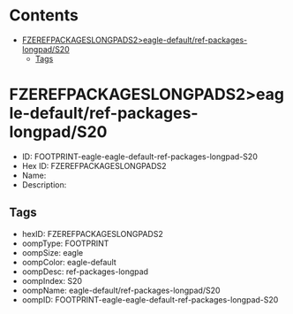 



Contents
========

* [FZEREFPACKAGESLONGPADS2>eagle-default/ref-packages-longpad/S20](#fzerefpackageslongpads2eagle-defaultref-packages-longpads20)
	* [Tags](#tags)

# FZEREFPACKAGESLONGPADS2>eagle-default/ref-packages-longpad/S20

- ID: FOOTPRINT-eagle-eagle-default-ref-packages-longpad-S20
- Hex ID: FZEREFPACKAGESLONGPADS2
- Name: 
- Description: 

## Tags

- hexID: FZEREFPACKAGESLONGPADS2
- oompType: FOOTPRINT
- oompSize: eagle
- oompColor: eagle-default
- oompDesc: ref-packages-longpad
- oompIndex: S20
- oompName: eagle-default/ref-packages-longpad/S20
- oompID: FOOTPRINT-eagle-eagle-default-ref-packages-longpad-S20
